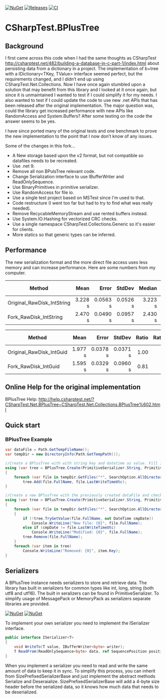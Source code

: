 [![NuGet](https://img.shields.io/nuget/v/CSharpTest.BPlusTree.svg?color=blue)](https://www.nuget.org/packages/CSharpTest.BPlusTree)
[![Releases](https://img.shields.io/github/release/matoomx/CSharpTest.BPlusTree.svg?color=blue)](https://github.com/matoomx/CSharpTest.BPlusTree/releases)
[![CI](https://github.com/matoomx/CSharpTest.BPlusTree/actions/workflows/dotnet.yml/badge.svg)](https://github.com/matoomx/CSharpTest.BPlusTree/actions/workflows/dotnet.yml)

CSharpTest.BPlusTree
=======================

## Background ## 

I first came across this code when I had the same thoughts as CSharpTest http://csharptest.net/482/building-a-database-in-c-part-1/index.html about persisting data from a dictionary in a project. The implementation of b+tree with a IDictionary<TKey, TValue> interface seemed perfect, but the requirements changed, and I didn’t end up using CSharpTest.Net.Collections. Now I have once again stumbled upon a solution that may benefit from this library and I looked at it once again, but since it is unmaintained I wanted to test if I could simplify it for my needs. I also wanted to test if I could update the code to use new .net APIs that has been released after the original implementation. The major question was, could the library get increased performance with new APIs like RandomAccess and System.Buffers? After some testing on the code the answer seems to be yes.

I have since ported many of the original tests and one benchmark to prove the new implementation to the point that I now don’t know of any issues.

Some of the changes in this fork...

* A New storage based upon the v2 format, but not compatible so datafiles needs to be recreated.
* Use .net 9.
* Remove all non BPulsTree relevant code.
* Change Serialization interface to use IBufferWriter and ReadOnlySequence.
* Use BinaryPrimitives in primitive serializer.
* Use RandomAccess for file io.
* Use a single test project based on MSTest since I'm used to that.
* Code restructure (I went too far but had to try to find what was really needed).
* Remove RecycableMemoryStream and use rented buffers instead.
* Use System.IO.Hashing for vectorized CRC checks.
* Use a single namespace CSharpTest.Collections.Generic so it's easier for clients.
* More statics so that generic types can be inferred.  

## Performance ##

The new serialization format and the more direct file access uses less memory and can increase performance. Here are some numbers from my computer.

| Method                     | Mean    | Error    | StdDev   | Median  | Ratio | RatioSD | Gen0        | Gen1       | Allocated  | Alloc Ratio |
|--------------------------- |--------:|---------:|---------:|--------:|------:|--------:|------------:|-----------:|-----------:|------------:|
| Original_RawDisk_IntString | 3.228 s | 0.0563 s | 0.0526 s | 3.223 s |  1.00 |    0.02 | 147000.0000 | 71000.0000 | 1179.57 MB |        1.00 |
| Fork_RawDisk_IntString     | 2.470 s | 0.0490 s | 0.0957 s | 2.430 s |  0.77 |    0.03 |  30000.0000 | 12000.0000 |  242.34 MB |        0.21 |

| Method                   | Mean    | Error    | StdDev   | Ratio | RatioSD | Gen0       | Gen1      | Allocated | Alloc Ratio |
|------------------------- |--------:|---------:|---------:|------:|--------:|-----------:|----------:|----------:|------------:|
| Original_RawDisk_IntGuid | 1.977 s | 0.0378 s | 0.0371 s |  1.00 |    0.03 | 20000.0000 | 6000.0000 | 166.69 MB |        1.00 |
| Fork_RawDisk_IntGuid     | 1.595 s | 0.0329 s | 0.0960 s |  0.81 |    0.05 |  4000.0000 | 1000.0000 |  34.52 MB |        0.21 |


## Online Help for the original implementation ##

BPlusTree Help: http://help.csharptest.net/?CSharpTest.Net.BPlusTree~CSharpTest.Net.Collections.BPlusTree%602.html

## Quick start ##


### BPlusTree Example ###
```csharp
var dataFile = Path.GetTempFileName();
var tempDir = new DirectoryInfo(Path.GetTempPath());

//Create a BPlusTree with with string key and datetime as value. Fill it with info of all temp files and when they where updated and use dataFile as storage. 
using (var tree = BPlusTree.Create(PrimitiveSerializer.String, PrimitiveSerializer.DateTime, dataFile))
{
	foreach (var file in tempDir.GetFiles("*", SearchOption.AllDirectories))
		tree.Add(file.FullName, file.LastWriteTimeUtc);
}

//Create a new BPlusTree with the previously created dataFile and check what files have changed.
using (var tree = BPlusTree.Create(PrimitiveSerializer.String, PrimitiveSerializer.DateTime, dataFile))
{
	foreach (var file in tempDir.GetFiles("*", SearchOption.AllDirectories))
	{
		if (!tree.TryGetValue(file.FullName, out DateTime cmpDate))
			Console.WriteLine("New file: {0}", file.FullName);
		else if (cmpDate != file.LastWriteTimeUtc)
			Console.WriteLine("Modified: {0}", file.FullName);
		tree.Remove(file.FullName);
	}
	foreach (var item in tree)
		Console.WriteLine("Removed: {0}", item.Key);
}
```
## Serializers ##

A BPlusTree instance needs serializers to store and retrieve data. The library has built in serializers for common types like int, long, string (both utf8 and utf16). The built in seralizers can be found in PrimitiveSerializer. To simplify usage of MessagePack or MemoryPack as serializers separate libraries are provided.

[![NuGet](https://img.shields.io/nuget/v/CSharpTest.BPlusTree.MessagePack.svg?color=blue&label=MessagePack%20Serializer)](https://www.nuget.org/packages/CSharpTest.BPlusTree.MessagePack)
[![NuGet](https://img.shields.io/nuget/v/CSharpTest.BPlusTree.MemoryPack.svg?color=blue&label=MemoryPack%20Serializer)](https://www.nuget.org/packages/CSharpTest.BPlusTree.MemoryPack)

To implement your own serializer you need to implement the ISerializer interface.

```csharp
public interface ISerializer<T>
{
	void WriteTo(T value, IBufferWriter<byte> writer);
	T ReadFrom(ReadOnlySequence<byte> data, ref SequencePosition position);
}
```
When you implement a serializer you need to read and write the same amount of data to keep it in sync. To simplify this process, you can inherit from SizePrefixedSerializerBase<T> and just implement the abstract methods Serialize and Deseraialize. SizePrefixedSerializerBase will add a 4-byte size header before the serialized data, so it knows how much data that needs to be deserialized.
